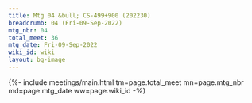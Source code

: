 ```yaml
---
title: Mtg 04 &bull; CS-499+900 (202230)
breadcrumb: 04 (Fri-09-Sep-2022)
mtg_nbr: 04
total_meet: 36
mtg_date: Fri-09-Sep-2022
wiki_id: wiki
layout: bg-image
---
```


{%- include meetings/main.html
    tm=page.total_meet
    mn=page.mtg_nbr
    md=page.mtg_date
    ww=page.wiki_id
-%}
